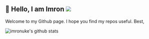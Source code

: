 ## :wave: Hello, I am Imron ![](https://komarev.com/ghpvc/?username=imronuke&color=green)

Welcome to my Github page. I hope you find my repos useful.
Best,

![imronuke's github stats](https://github-readme-stats.vercel.app/api?username=imronuke&show_icons=true&count_private=true&theme=radical)